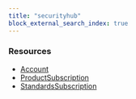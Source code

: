```yaml
---
title: "securityhub"
block_external_search_index: true
---
```


<!-- WARNING: this file was generated by Pulumi Docs Generator. -->
<!-- Do not edit by hand unless you're certain you know what you are doing! -->

<h3>Resources</h3>
<ul class="api">
    <li><a href="account"><span class="symbol resource"></span>Account</a></li>
    <li><a href="productsubscription"><span class="symbol resource"></span>ProductSubscription</a></li>
    <li><a href="standardssubscription"><span class="symbol resource"></span>StandardsSubscription</a></li>
</ul>

